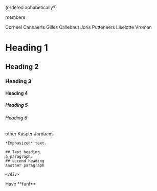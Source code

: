 

(ordered aphabetically?)

members

Corneel Cannaerts
Gilles Callebaut
Joris Putteneers
Liselotte Vroman

# Heading 1
## Heading 2
### Heading 3
#### Heading 4
##### Heading 5
###### Heading 6

other
Kasper Jordaens

<div>

    *Emphasized* text.
    
</div>


<div class="blog-post">
    <div></div>
    
    ## Test heading
    a paragraph.
    ## second heading
    another paragraph
    
    </div>
    
<div class="tip" markdown="1">Have **fun!**</div>